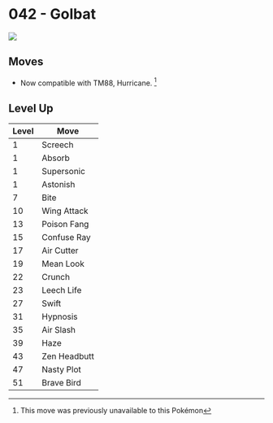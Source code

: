 # 042 - Golbat
![][042]

## Moves

 - Now compatible with TM88, Hurricane. [^1]

## Level Up

Level | Move
---   | ---
  1   | Screech
  1   | Absorb
  1   | Supersonic
  1   | Astonish
  7   | Bite
 10   | Wing Attack
 13   | Poison Fang
 15   | Confuse Ray
 17   | Air Cutter
 19   | Mean Look
 22   | Crunch
 23   | Leech Life
 27   | Swift
 31   | Hypnosis
 35   | Air Slash
 39   | Haze
 43   | Zen Headbutt
 47   | Nasty Plot
 51   | Brave Bird




[^1]: This move was previously unavailable to this Pokémon

[042]: ../img/pokemon/042.png
